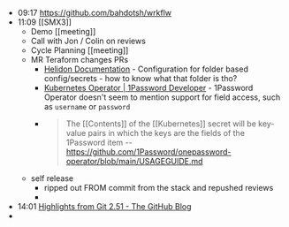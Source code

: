 - 09:17 https://github.com/bahdotsh/wrkflw
- 11:09 [[SMX3]]
	- Demo [[meeting]]
	- Call with Jon / Colin on reviews
	- Cycle Planning [[meeting]]
	- MR Teraform changes PRs
		- [Helidon Documentation](https://helidon.io/docs/v4/se/config/advanced-configuration) - Configuration for folder based config/secrets - how to know what that folder is tho?
		- [Kubernetes Operator | 1Password Developer](https://developer.1password.com/docs/k8s/operator/) - 1Password Operator doesn't seem to mention support for field access, such as `username` or `password`
		- > The [[Contents]] of the [[Kubernetes]] secret will be key-value pairs in which the keys are the fields of the 1Password item
		  -- https://github.com/1Password/onepassword-operator/blob/main/USAGEGUIDE.md
	- self release
		- ripped out FROM commit from the stack and repushed reviews
		-
- 14:01 [Highlights from Git 2.51 - The GitHub Blog](https://github.blog/open-source/git/highlights-from-git-2-51/)
-